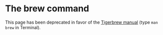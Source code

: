 # The brew command
This page has been deprecated in favor of the [Tigerbrew manual](https://github.com/mistydemeo/tigerbrew/blob/master/Library/Homebrew/manpages/brew.1.md) (type `man brew` in Terminal).
